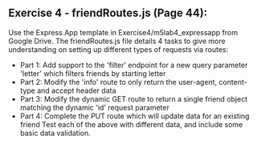 ## Exercise 4 - friendRoutes.js (Page 44):

Use the Express App template in Exercise4/m5lab4_expressapp from Google Drive. The friendRoutes.js file details 4 tasks to give more understanding on setting up different types of requests via routes:

- Part 1: Add support to the 'filter' endpoint for a new query parameter 'letter' which filters friends by starting letter
- Part 2: Modify the 'info' route to only return the user-agent, content-type and accept header data
- Part 3: Modify the dynamic GET route to return a single friend object matching the dynamic 'id' request parameter
- Part 4: Complete the PUT route which will update data for an existing friend
  Test each of the above with different data, and include some basic data validation.
